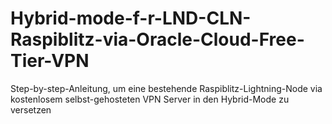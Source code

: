 # Hybrid-mode-f-r-LND-CLN-Raspiblitz-via-Oracle-Cloud-Free-Tier-VPN
Step-by-step-Anleitung, um eine bestehende Raspiblitz-Lightning-Node via kostenlosem selbst-gehosteten VPN Server in den Hybrid-Mode zu versetzen
